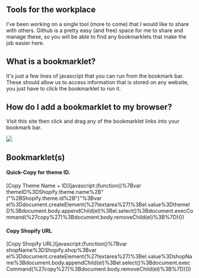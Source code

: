 ## Tools for the workplace

I've been working on a single tool (more to come) that I would like to share with others. Github is a pretty easy (and free) space for me to share and manage these, so you will be able to find any bookmarklets that make the job easier here.

## What is a bookmarklet?

It's just a few lines of javascript that you can run from the bookmark bar. These should allow us to access information that is stored on any website, you just have to click the bookmarklet to run it.

## How do I add a bookmarklet to my browser?

Visit this site then click and drag any of the bookmarklet links into your bookmark bar.

![ ](https://media.giphy.com/media/cC9lrZ4Y0Xij0O22iL/giphy.gif)

## Bookmarklet(s)

#### Quick-Copy for theme ID.

[Copy Theme Name + ID](javascript:(function()%7Bvar themeID%3DShopify.theme.name%2B" ("%2BShopify.theme.id%2B")"%3Bvar el%3Ddocument.createElement(%27textarea%27)%3Bel.value%3DthemeID%3Bdocument.body.appendChild(el)%3Bel.select()%3Bdocument.execCommand(%27copy%27)%3Bdocument.body.removeChild(el)%3B%7D)())

#### Copy Shopify URL

[Copy Shopify URL](javascript:(function()%7Bvar shopName%3DShopify.shop%3Bvar el%3Ddocument.createElement(%27textarea%27)%3Bel.value%3DshopName%3Bdocument.body.appendChild(el)%3Bel.select()%3Bdocument.execCommand(%27copy%27)%3Bdocument.body.removeChild(el)%3B%7D)())

